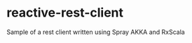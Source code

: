 reactive-rest-client
====================

Sample of a rest client written using Spray AKKA and RxScala
